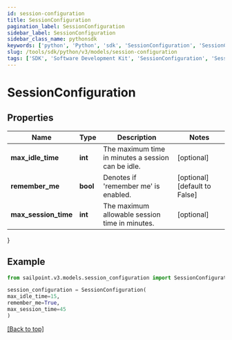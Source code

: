```yaml
---
id: session-configuration
title: SessionConfiguration
pagination_label: SessionConfiguration
sidebar_label: SessionConfiguration
sidebar_class_name: pythonsdk
keywords: ['python', 'Python', 'sdk', 'SessionConfiguration', 'SessionConfiguration'] 
slug: /tools/sdk/python/v3/models/session-configuration
tags: ['SDK', 'Software Development Kit', 'SessionConfiguration', 'SessionConfiguration']
---
```


# SessionConfiguration


## Properties

Name | Type | Description | Notes
------------ | ------------- | ------------- | -------------
**max_idle_time** | **int** | The maximum time in minutes a session can be idle. | [optional] 
**remember_me** | **bool** | Denotes if 'remember me' is enabled. | [optional] [default to False]
**max_session_time** | **int** | The maximum allowable session time in minutes. | [optional] 
}

## Example

```python
from sailpoint.v3.models.session_configuration import SessionConfiguration

session_configuration = SessionConfiguration(
max_idle_time=15,
remember_me=True,
max_session_time=45
)

```
[[Back to top]](#) 

